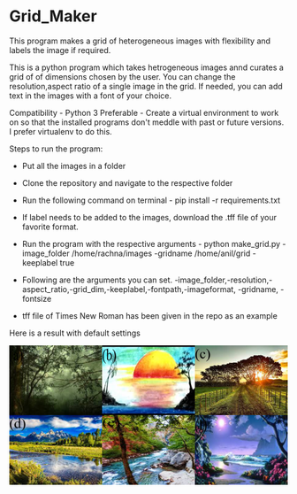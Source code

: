 # Grid_Maker
This program makes a grid of heterogeneous images with flexibility and labels the image if required. 

This is a python program which takes hetrogeneous images annd curates a grid of of dimensions chosen by the user. You can change the resolution,aspect ratio of a single image in the grid.
If needed, you can add text in the images with a font of your choice. 

Compatibility - Python 3
Preferable - Create a virtual environment to work on so that the installed programs don't meddle with past or future versions. I prefer virtualenv to do this.

Steps to run the program:

- Put all the images in a folder 
- Clone the repository and navigate to the respective folder
- Run the following command on terminal - pip install -r requirements.txt   
- If label needs to be added to the images, download the .tff file of your favorite format.
- Run the program with the respective arguments - 
  python make_grid.py -image_folder /home/rachna/images -gridname /home/anil/grid -keeplabel true
- Following are the arguments you can set.
   -image_folder,-resolution,-aspect_ratio,-grid_dim,-keeplabel,-fontpath,-imageformat, -gridname,
   -fontsize 
  
- tff file of Times New Roman has been given in the repo as an example

Here is a result with default settings

![alt text](https://github.com/Rachquazar/Grid_Maker/blob/master/images/grid.png)
